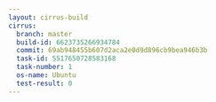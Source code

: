 ```yaml
---
layout: cirrus-build
cirrus:
  branch: master
  build-id: 6623735266934784
  commit: 69ab948455b607d2aca2e0d9d896cb9bea946b3b
  task-id: 5517650728583168
  task-number: 1
  os-name: Ubuntu
  test-result: 0
---
```

